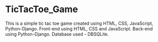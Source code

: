 # TicTacToe_Game
This is a simple tic tac toe game created using HTML, CSS, JavaScript, Python-Django.
Front-end using HTML, CSS and JavaScript.
Back-end using Python-Django.
Database used - DBSQLite.
